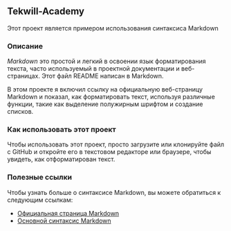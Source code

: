## Tekwill-Academy
Этот проект является примером использования синтаксиса Markdown
### Описание
 *Markdown* это простой и легкий в освоении язык форматирования текста, часто используемый в проектной документации и веб-страницах. Этот файл README написан в Markdown.

В этом проекте я включил ссылку на официальную веб-страницу Markdown и показал, как форматировать текст, используя различные функции, такие как выделение полужирным шрифтом и создание списков.
### Как использовать этот проект
 Чтобы использовать этот проект, просто загрузите или клонируйте файл с GitHub и откройте его в текстовом редакторе или браузере, чтобы увидеть, как отформатирован текст.
 ### Полезные ссылки
Чтобы узнать больше о синтаксисе Markdown, вы можете обратиться к следующим ссылкам:
- [Официальная страница Markdown](https://daringfireball.net/projects/markdown/)
- [Основной синтаксис Markdown](https://www.markdownguide.org/basic-syntax/)
